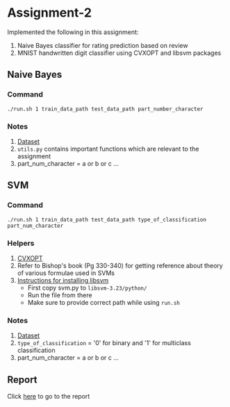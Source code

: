 # Assignment-2
Implemented the following in this assignment:
1. Naive Bayes classifier for rating prediction based on review
2. MNIST handwritten digit classifier using CVXOPT and libsvm packages

## Naive Bayes

### Command
`./run.sh 1 train_data_path test_data_path part_number_character`

### Notes
1. [Dataset](https://owncloud.iitd.ac.in/nextcloud/index.php/s/8A6HrkHcB3E7iKk)
2. `utils.py` contains important functions which are relevant to the assignment
3. part_num_character = a or b or c ...

## SVM
### Command
`./run.sh 1 train_data_path test_data_path type_of_classification part_num_character`

### Helpers
1. [CVXOPT](https://courses.csail.mit.edu/6.867/wiki/images/a/a7/Qp-cvxopt.pdf)
2. Refer to Bishop's book (Pg 330-340) for getting reference about theory of various formulae used in SVMs
3. [Instructions for installing libsvm](https://superuser.com/questions/159966/how-to-install-libsvm-for-python-2-65-on-mac-os-x-10-6-4-snow-leopard)
	* First copy svm.py to `libsvm-3.23/python/` 
	* Run the file from there
	* Make sure to provide correct path while using `run.sh`

### Notes
1. [Dataset](https://drive.google.com/file/d/1OgQOTgODBKCuYX1B3E1gDmhjbOOcq4Wq/view)
2. `type_of_classification` = '0' for binary and '1' for multiclass classification
3. part_num_character = a or b or c ...

## Report
Click [here](https://www.overleaf.com/read/ywvgqcrzhqpj) to go to the report